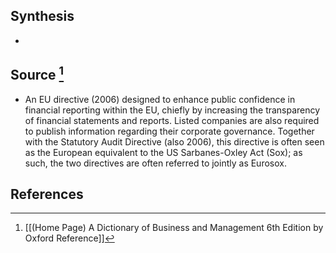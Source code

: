 ## Synthesis
- 
## Source [^1]
- An EU directive (2006) designed to enhance public confidence in financial reporting within the EU, chiefly by increasing the transparency of financial statements and reports. Listed companies are also required to publish information regarding their corporate governance. Together with the Statutory Audit Directive (also 2006), this directive is often seen as the European equivalent to the US Sarbanes-Oxley Act (Sox); as such, the two directives are often referred to jointly as Eurosox.
## References

[^1]: [[(Home Page) A Dictionary of Business and Management 6th Edition by Oxford Reference]]
